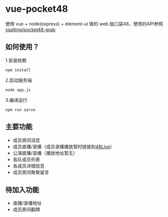 # vue-pocket48

使用 vue + node(express) + element-ui 做的 web 版口袋48，使用的API参照 [xsaiting/pocket48-grab](https://github.com/xsaiting/pocket48-grab/wiki)

## 如何使用？

1.安装依赖
```shell
npm install
```
2.启动服务端
```shell
node app.js
```
3.编译运行
```shell
npm run serve
```

## 主要功能

* 成员房间消息
* 成员直播/录播（成员录播播放暂时链接到[48Live](http://48live.jarvay.cn)）
* 公演直播/录播（播放地址暂无）
* 各队成员列表
* 各成员详细信息
* 成员房间聚聚留言

## 待加入功能

* 直播/录播地址
* 成员房间翻牌
